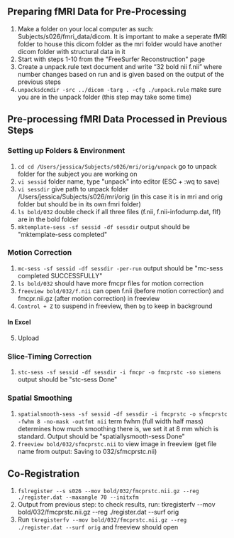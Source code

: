 ## Preparing fMRI Data for Pre-Processing 
1. Make a folder on your local computer as such: Subjects/s026/fmri_data/dicom. It is important to make a seperate fMRI folder to house this dicom folder as the mri folder would have another dicom folder with structural data in it
2. Start with steps 1-10 from the "FreeSurfer Reconstruction" page
3. Create a unpack.rule text document and write “32 bold nii f.nii” where number changes based on run and is given based on the output of the previous steps
4. `unpacksdcmdir -src ../dicom -targ . -cfg ./unpack.rule` make sure you are in the unpack folder (this step may take some time)
## Pre-processing fMRI Data Processed in Previous Steps
### Setting up Folders & Environment 
1. `cd cd /Users/jessica/Subjects/s026/mri/orig/unpack` go to unpack folder for the subject you are working on
2. `vi sessid` folder name, type "unpack" into editor (ESC + :wq to save)
3. `vi sessdir` give path to unpack folder /Users/jessica/Subjects/s026/mri/orig (in this case it is in mri and orig folder but should be in its own fmri folder)
4. `ls bold/032` double check if all three files (f.nii, f.nii-infodump.dat, flf) are in the bold folder
5. `mktemplate-sess -sf sessid -df sessdir` output should be "mktemplate-sess completed"
### Motion Correction 
1. `mc-sess -sf sessid -df sessdir -per-run` output should be "mc-sess completed SUCCESSFULLY"
2. `ls bold/032` should have more fmcpr files for motion correction
3. `freeview bold/032/f.nii` can open f.nii (before motion correction) and fmcpr.nii.gz (after motion correction) in freeview
4. `Control + Z` to suspend in freeview, then `bg` to keep in background
#### In Excel
5. Upload 
### Slice-Timing Correction 
1. `stc-sess -sf sessid -df sessdir -i fmcpr -o fmcprstc -so siemens` output should be "stc-sess Done"
### Spatial Smoothing
1. `spatialsmooth-sess -sf sessid -df sessdir -i fmcprstc -o sfmcprstc -fwhm 8 -no-mask -outfmt nii` term fwhm (full width half mass) determines how much smoothing there is, we set it at 8 mm which is standard. Output should be "spatiallysmooth-sess Done"
2. `freeview bold/032/sfmcprstc.nii` to view image in freeview (get file name from output: Saving to 032/sfmcprstc.nii)

## Co-Registration
1. `fslregister --s s026 --mov bold/032/fmcprstc.nii.gz --reg ./register.dat --maxangle 70 --initxfm`
2. Output from previous step: to check results, run: tkregisterfv --mov bold/032/fmcprstc.nii.gz --reg ./register.dat --surf orig
3. Run `tkregisterfv --mov bold/032/fmcprstc.nii.gz --reg ./register.dat --surf orig` and freeview should open


